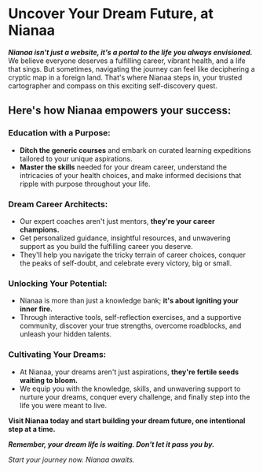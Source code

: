 # Uncover Your Dream Future, at Nianaa

***Nianaa isn't just a website, it's a portal to the life you always envisioned.*** We believe everyone deserves a fulfilling career, vibrant health, and a life that sings. But sometimes, navigating the journey can feel like deciphering a cryptic map in a foreign land. That's where Nianaa steps in, your trusted cartographer and compass on this exciting self-discovery quest.

## Here's how Nianaa empowers your success:

### Education with a Purpose:

* **Ditch the generic courses** and embark on curated learning expeditions tailored to your unique aspirations.
* **Master the skills** needed for your dream career, understand the intricacies of your health choices, and make informed decisions that ripple with purpose throughout your life.

### Dream Career Architects:

* Our expert coaches aren't just mentors, **they're your career champions.**
* Get personalized guidance, insightful resources, and unwavering support as you build the fulfilling career you deserve.
* They'll help you navigate the tricky terrain of career choices, conquer the peaks of self-doubt, and celebrate every victory, big or small.
### Unlocking Your Potential:

* Nianaa is more than just a knowledge bank; **it's about igniting your inner fire.**
* Through interactive tools, self-reflection exercises, and a supportive community, discover your true strengths, overcome roadblocks, and unleash your hidden talents.
### Cultivating Your Dreams:

* At Nianaa, your dreams aren't just aspirations, **they're fertile seeds waiting to bloom.**
* We equip you with the knowledge, skills, and unwavering support to nurture your dreams, conquer every challenge, and finally step into the life you were meant to live.

**Visit Nianaa today and start building your dream future, one intentional step at a time.**

***Remember, your dream life is waiting. Don't let it pass you by.***

*Start your journey now. Nianaa awaits.*